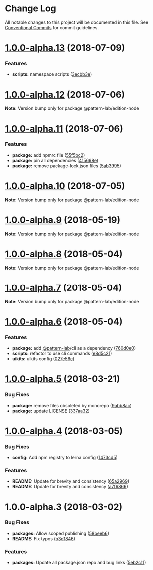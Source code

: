 # Change Log

All notable changes to this project will be documented in this file.
See [Conventional Commits](https://conventionalcommits.org) for commit guidelines.

<a name="1.0.0-alpha.13"></a>

# [1.0.0-alpha.13](https://github.com/pattern-lab/patternlab-node/tree/master/packages/edition-node/compare/@pattern-lab/edition-node@1.0.0-alpha.12...@pattern-lab/edition-node@1.0.0-alpha.13) (2018-07-09)

### Features

* **scripts:** namespace scripts ([3ecbb3e](https://github.com/pattern-lab/patternlab-node/tree/master/packages/edition-node/commit/3ecbb3e))

<a name="1.0.0-alpha.12"></a>

# [1.0.0-alpha.12](https://github.com/pattern-lab/patternlab-node/tree/master/packages/edition-node/compare/@pattern-lab/edition-node@1.0.0-alpha.11...@pattern-lab/edition-node@1.0.0-alpha.12) (2018-07-06)

**Note:** Version bump only for package @pattern-lab/edition-node

<a name="1.0.0-alpha.11"></a>

# [1.0.0-alpha.11](https://github.com/pattern-lab/patternlab-node/tree/master/packages/edition-node/compare/@pattern-lab/edition-node@1.0.0-alpha.10...@pattern-lab/edition-node@1.0.0-alpha.11) (2018-07-06)

### Features

* **package:** add npmrc file ([55f5bc2](https://github.com/pattern-lab/patternlab-node/tree/master/packages/edition-node/commit/55f5bc2))
* **package:** pin all dependencies ([415698e](https://github.com/pattern-lab/patternlab-node/tree/master/packages/edition-node/commit/415698e))
* **package:** remove package-lock.json files ([5ab3995](https://github.com/pattern-lab/patternlab-node/tree/master/packages/edition-node/commit/5ab3995))

<a name="1.0.0-alpha.10"></a>

# [1.0.0-alpha.10](https://github.com/pattern-lab/patternlab-node/tree/master/packages/edition-node/compare/@pattern-lab/edition-node@1.0.0-alpha.9...@pattern-lab/edition-node@1.0.0-alpha.10) (2018-07-05)

**Note:** Version bump only for package @pattern-lab/edition-node

<a name="1.0.0-alpha.9"></a>

# [1.0.0-alpha.9](https://github.com/pattern-lab/patternlab-node/tree/master/packages/edition-node/compare/@pattern-lab/edition-node@1.0.0-alpha.8...@pattern-lab/edition-node@1.0.0-alpha.9) (2018-05-19)

**Note:** Version bump only for package @pattern-lab/edition-node

<a name="1.0.0-alpha.8"></a>

# [1.0.0-alpha.8](https://github.com/pattern-lab/patternlab-node/tree/master/packages/edition-node/compare/@pattern-lab/edition-node@1.0.0-alpha.7...@pattern-lab/edition-node@1.0.0-alpha.8) (2018-05-04)

**Note:** Version bump only for package @pattern-lab/edition-node

<a name="1.0.0-alpha.7"></a>

# [1.0.0-alpha.7](https://github.com/pattern-lab/patternlab-node/tree/master/packages/edition-node/compare/@pattern-lab/edition-node@1.0.0-alpha.6...@pattern-lab/edition-node@1.0.0-alpha.7) (2018-05-04)

**Note:** Version bump only for package @pattern-lab/edition-node

<a name="1.0.0-alpha.6"></a>

# [1.0.0-alpha.6](https://github.com/pattern-lab/patternlab-node/tree/master/packages/edition-node/compare/@pattern-lab/edition-node@1.0.0-alpha.5...@pattern-lab/edition-node@1.0.0-alpha.6) (2018-05-04)

### Features

* **package:** add [@pattern-lab](https://github.com/pattern-lab)/cli as a dependency ([760d0e0](https://github.com/pattern-lab/patternlab-node/tree/master/packages/edition-node/commit/760d0e0))
* **scripts:** refactor to use cli commands ([e8d5c21](https://github.com/pattern-lab/patternlab-node/tree/master/packages/edition-node/commit/e8d5c21))
* **uikits:** uikits config ([027e56c](https://github.com/pattern-lab/patternlab-node/tree/master/packages/edition-node/commit/027e56c))

<a name="1.0.0-alpha.5"></a>

# [1.0.0-alpha.5](https://github.com/pattern-lab/patternlab-node/tree/master/packages/edition-node/compare/@pattern-lab/edition-node@1.0.0-alpha.4...@pattern-lab/edition-node@1.0.0-alpha.5) (2018-03-21)

### Bug Fixes

* **package:** remove files obsoleted by monorepo ([9abb8ac](https://github.com/pattern-lab/patternlab-node/tree/master/packages/edition-node/commit/9abb8ac))
* **package:** update LICENSE ([337aa32](https://github.com/pattern-lab/patternlab-node/tree/master/packages/edition-node/commit/337aa32))

<a name="1.0.0-alpha.4"></a>

# [1.0.0-alpha.4](https://github.com/pattern-lab/patternlab-node/tree/master/packages/edition-node/compare/@pattern-lab/edition-node@1.0.0-alpha.3...@pattern-lab/edition-node@1.0.0-alpha.4) (2018-03-05)

### Bug Fixes

* **config:** Add npm registry to lerna config ([1473cd5](https://github.com/pattern-lab/patternlab-node/tree/master/packages/edition-node/commit/1473cd5))

### Features

* **README:** Update for brevity and consistency ([65a2969](https://github.com/pattern-lab/patternlab-node/tree/master/packages/edition-node/commit/65a2969))
* **README:** Update for brevity and consistency ([a7f6866](https://github.com/pattern-lab/patternlab-node/tree/master/packages/edition-node/commit/a7f6866))

<a name="1.0.0-alpha.3"></a>

# 1.0.0-alpha.3 (2018-03-02)

### Bug Fixes

* **packages:** Allow scoped publishing ([58beeb6](https://github.com/pattern-lab/patternlab-node/tree/master/packages/edition-node/commit/58beeb6))
* **README:** Fix typos ([b3d1846](https://github.com/pattern-lab/patternlab-node/tree/master/packages/edition-node/commit/b3d1846))

### Features

* **packages:** Update all package.json repo and bug links ([5eb2c11](https://github.com/pattern-lab/patternlab-node/tree/master/packages/edition-node/commit/5eb2c11))
